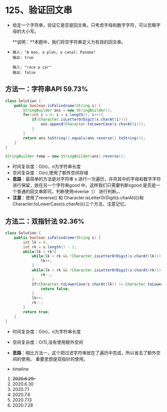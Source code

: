 # 125、验证回文串

- 给定一个字符串，验证它是否是回文串，只考虑字母和数字字符，可以忽略字母的大小写。

  **说明：**本题中，我们将空字符串定义为有效的回文串。

- ```
  输入: "A man, a plan, a canal: Panama"
  输出: true
  
  输入: "race a car"
  输出: false
  ```

## 方法一：字符串API   59.73%

```java
class Solution {
    public boolean isPalindrome(String s) {
        StringBuilder ans = new StringBuilder();
        for(int i = 0; i < s.length(); i++){
            if(Character.isLetterOrDigit(s.charAt(i))){
                ans.append(Character.toLowerCase(s.charAt(i)));
            }
        }
        return ans.toString().equals(ans.reverse().toString());
    }
}

StringBuilder temp = new StringBuilder(ans).reverse();
```

- 时间复杂度：O(n)，n为字符串长度
- 空间复杂度：O(n),使用了额外空间存储
- **思路**：最简单的方法是对字符串 s 进行一次遍历，并将其中的字母和数字字符进行保留，放在另一个字符串good 中。这样我们只需要判断sgood 是否是一个普通的回文串即可。判断使用reverse（）   进行判断。、
- **注意**：使用了reverse() 和 Character.isLetterOrDigit(s.charAt(i))和Character.toLowerCase(s.charAt(i))三个方法，注意记忆。



## 方法二：双指针法 92.36%

```java
class Solution {
    public boolean isPalindrome(String s) {
        int lk = 0;
        int rk = s.length() - 1;
        while(lk < rk){
            while(lk < rk && !Character.isLetterOrDigit(s.charAt(lk))){
                lk++;
            }
            while(lk < rk && !Character.isLetterOrDigit(s.charAt(rk))){
                rk--;
            }
            if(Character.toLowerCase(s.charAt(lk)) != Character.toLowerCase(s.charAt(rk))){
                return false;
            }
            lk++;
            rk--;
        }
        return true;
    }
}
```

- 时间复杂度：O(n)，n为字符串长度
- 空间复杂度：O(1),没有使用额外空间
- **思路**：相比方法一，这个把过滤字符串放在了遍历中完成，所以省去了额外空间的使用。  重要思想是双指针的使用。



- timeline

1. ~~2020.6.29-~~
2. 2020.6.30
3. 2020.7.1
4. 2020.7.6
5. 2020.7.13
6. 2020.7.28